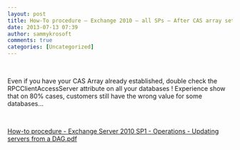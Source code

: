 ```yaml
---
layout: post
title: How-To procedure – Exchange 2010 – all SPs – After CAS array setup - do not forget to update this Database property !
date: 2013-07-13 07:39
author: sammykrosoft
comments: true
categories: [Uncategorized]
---
```

<p>&nbsp;</p>
<p>Even if you have your CAS Array already established, double check the RPCClientAccessServer attribute on all your databases ! Experience show that on 80% cases, customers still have the wrong value for some databases&hellip;</p>
<p>&nbsp;</p>
<div id="scid:8eb9d37f-1541-4f29-b6f4-1eea890d4876:679213d5-07cc-47d3-b0d0-1ea6da165061" class="wlWriterEditableSmartContent" style="margin: 0px; padding: 0px; float: none; display: inline;">
<div><a href="https://msdnshared.blob.core.windows.net/media/TNBlogsFS/prod.evol.blogs.technet.com/CommunityServer.Blogs.Components.WeblogFiles/00/00/00/73/61/metablogapi/3250.How-to%20procedure%20-%20Exchange%20Server%202010%20SP1%20-%20Operations%20-%20Updating%20servers%20from%20a%20DAG.pdf" original-url="http://blogs.technet.com/cfs-file.ashx/__key/communityserver-blogs-components-weblogfiles/00-00-00-73-61-metablogapi/3250.How_2D00_to-procedure-_2D00_-Exchange-Server-2010-SP1-_2D00_-Operations-_2D00_-Updating-servers-from-a-DAG.pdf" target="_self">How-to procedure - Exchange Server 2010 SP1 - Operations - Updating servers from a DAG.pdf</a></div>
</div>
